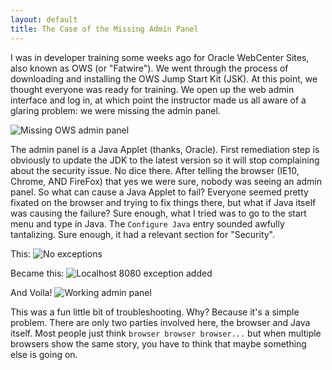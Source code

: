 ```yaml
---
layout: default
title: The Case of the Missing Admin Panel
---
```


I was in developer training some weeks ago for Oracle WebCenter Sites, also known as OWS (or "Fatwire"). We went through the process of downloading and installing the OWS Jump Start Kit (JSK). At this point, we thought everyone was ready for training. We open up the web admin interface and log in, at which point the instructor made us all aware of a glaring problem: we were missing the admin panel.

![Missing OWS admin panel](https://i.imgur.com/epYb7cg.jpg)

The admin panel is a Java Applet (thanks, Oracle). First remediation step is obviously to update the JDK to the latest version so it will stop complaining about the security issue. No dice there. After telling the browser (IE10, Chrome, AND FireFox) that yes we were sure, nobody was seeing an admin panel. So what can cause a Java Applet to fail? Everyone seemed pretty fixated on the browser and trying to fix things there, but what if Java itself was causing the failure? Sure enough, what I tried was to go to the start menu and type in Java. The `Configure Java` entry sounded awfully tantalizing. Sure enough, it had a relevant section for "Security".

This:
![No exceptions](https://i.imgur.com/b6KZi8X.png)

Became this:
![Localhost 8080 exception added](https://i.imgur.com/X9OVb8x.png)

And Voila!
![Working admin panel](https://i.imgur.com/pntKCM5.png)

This was a fun little bit of troubleshooting. Why? Because it's a simple problem. There are only two parties involved here, the browser and Java itself. Most people just think `browser browser browser...` but when multiple browsers show the same story, you have to think that maybe something else is going on.